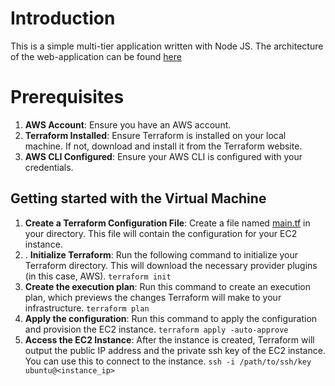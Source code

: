 

# Introduction

This is a simple multi-tier application written with Node JS. The architecture of the web-application can be found [here](https://github.com/tilshansanoj/wa-technical-assessment/blob/main/architecture/Architecture.png)


# Prerequisites 

1.  **AWS Account**: Ensure you have an AWS account.
2.  **Terraform Installed**: Ensure Terraform is installed on your local machine. If not, download and install it from the Terraform website.
3.  **AWS CLI Configured**: Ensure your AWS CLI is configured with your credentials.

## Getting started with the Virtual Machine

 1. **Create a Terraform Configuration File**: Create a file named [main.tf](https://github.com/tilshansanoj/wa-technical-assessment/blob/main/provisioning/main.tf) in your directory. This file will contain the configuration for your EC2 instance.
 2. . **Initialize Terraform**: Run the following command to initialize your Terraform directory. This will download the necessary provider plugins (in this case, AWS).
 `terraform init`
 3. **Create the execution plan**: Run this command to create an execution plan, which previews the changes Terraform will make to your infrastructure.
 `terraform plan`
 4. **Apply the configuration**: Run this command to apply the configuration and provision the EC2 instance.
 `terraform apply -auto-approve`
 5. **Access the EC2 Instance**: After the instance is created, Terraform will output the public IP address and the private ssh key of the EC2 instance. You can use this to connect to the instance.
 `ssh -i /path/to/ssh/key ubuntu@<instance_ip>`
